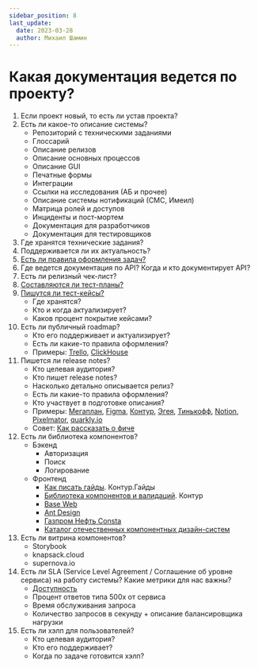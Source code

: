 ```yaml
---
sidebar_position: 8
last_update:
  date: 2023-03-28
  author: Михаил Шамин
---
```


# Какая документация ведется по проекту?
1. Если проект новый, то есть ли устав проекта?
2. Есть ли какое-то описание системы?
   - Репозиторий с техническими заданиями
   - Глоссарий
   - Описание релизов
   - Описание основных процессов
   - Описание GUI
   - Печатные формы
   - Интеграции
   - Ссылки на исследования (АБ и прочее)
   - Описание системы нотификаций (СМС, Имеил)
   - Матрица ролей и доступов
   - Инциденты и пост-мортем
   - Документация для разработчиков
   - Документация для тестировщиков
3. Где хранятся технические задания?
4. Поддерживается ли их актуальность?
5. [Есть ли правила оформления задач?](../../po/task-create.md)
6. Где ведется документация по API? Когда и кто документирует API?
7. Есть ли релизный чек-лист?
8. [Составляются ли тест-планы?](./test-plan.md)
9. [Пишутся ли тест-кейсы?](./test-case.md)
   - Где хранятся?
   - Кто и когда актуализирует?
   - Каков процент покрытие кейсами?
10. Есть ли публичный roadmap?
    - Кто его поддерживает и актуализирует?
    - Есть ли какие-то правила оформления?
    - Примеры: [Trello](https://trello.com/b/nC8QJJoZ/trello-development-roadmap), [ClickHouse](https://github.com/ClickHouse/ClickHouse/issues/17623)
11. Пишется ли release notes?
    - Кто целевая аудитория?
    - Кто пишет release notes?
    - Насколько детально описывается релиз?
    - Есть ли какие-то правила оформления?
    - Кто участвует в подготовке описания?
    - Примеры: [Мегаплан](https://megaplan.ru/news/updates/), [Figma](https://releases.figma.com/), [Контур](https://tech.skbkontur.ru/react-ui/#/Changelog), [Эгея](https://blogengine.ru/features/), [Тинькофф](https://digest.tb.ru), [Notion](https://www.notion.so/What-s-New-157765353f2c4705bd45474e5ba8b46c), [Pixelmator](https://www.pixelmator.com/photo/updates/), [quarkly.io](https://quarkly.io/updates)
    - Совет: [Как рассказать о фиче](../../po/storytelling.md)
12. Есть ли библиотека компонентов? 
    - Бэкенд
      - Авторизация
      - Поиск
      - Логирование
    - Фронтенд
      - [Как писать гайды](https://guides.kontur.ru/principles/guides/). Контур.Гайды
      - [Библиотека компонентов и валидаций](https://github.com/skbkontur/retail-ui). Контур
      - [Base Web](https://baseweb.design)
      - [Ant Design](https://baseweb.design)
      - [Газпром Нефть Consta](http://consta.gazprom-neft.ru/)
      - [Каталог отечественных компонентных дизайн-систем](http://designsystemsclub.ru/)
13. Есть ли витрина компонентов?
    - Storybook
    - knapsack.cloud
    - supernova.io
14. Есть ли SLA (Service Level Agreement / Соглашение об уровне сервиса) на работу системы? Какие метрики для нас важны?
    - [Доступность](../attachments/uptime.png)
    - Процент ответов типа 500х от сервиса
    - Время обслуживания запроса
    - Количество запросов в секунду + описание балансировщика нагрузки
15. Есть ли хэлп для пользователей?
    - Кто целевая аудитория?
    - Кто его поддерживает?
    - Когда по задаче готовится хэлп?